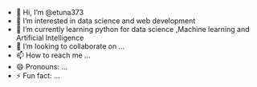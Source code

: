 - 👋 Hi, I’m @etuna373
- 👀 I’m interested in data science and web development
- 🌱 I’m currently learning python for data science ,Machine learning and Artificial Intelligence 
- 💞️ I’m looking to collaborate on ...
- 📫 How to reach me ...
- 😄 Pronouns: ...
- ⚡ Fun fact: ...

<!---
etuna373/etuna373 is a ✨ special ✨ repository because its `README.md` (this file) appears on your GitHub profile.
You can click the Preview link to take a look at your changes.
--->
